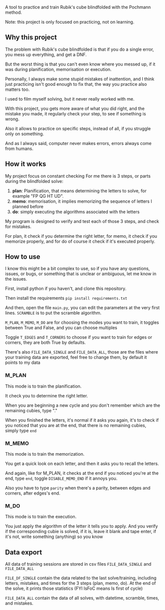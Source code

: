 A tool to practice and train Rubik's cube blindfolded with the Pochmann method.

Note: this project is only focused on practicing, not on learning.

## Why this project
The problem with Rubik's cube blindfolded is that if you do a single error, you mess up everything, and get a DNF.

But the worst thing is that you can't even know where you messed up, if it was during planification, memorisation or execution.

Personally, I always make some stupid mistakes of inattention, and I think just practicing isn't good enough to fix that, the way you practice also matters too.

I used to film myself solving, but it never really worked with me.

With this project, you gets more aware of what you did right, and the mistake you made, it regularly check your step, to see if something is wrong.

Also it allows to practice on specific steps, instead of all, if you struggle only on something.

And as I always said, computer never makes errors, errors always come from humans.

## How it works

My project focus on constant checking
For me there is 3 steps, or parts during the blindfolded solve:
1. **plan**: Planification, that means determining the letters to solve, for example "FP QG HT UD".
2. **memo**: memorisation, it implies memorizing the sequence of letters I planned before
3. **do**: simply executing the algorithms associated with the letters

My program is designed to verify and test each of those 3 steps, and check for mistakes.

For plan, it check if you determine the right letter, for memo, it check if you memorize properly, and for do of course it check if it's executed properly.

## How to use
I know this might be a bit complex to use, so if you have any questions, issues, or bugs, or something that is unclear or ambiguous, let me know in the issues.

First, install python if you haven't, and clone this repository.

Then install the requirements `pip install requirements.txt`

And then, open the file `main.py`, you can edit the parameters at the very first lines.
`SCRAMBLE` is to put the scramble algorithm.

`M_PLAN`, `M_MEMO`, `M_DO` are for choosing the modes you want to train, it toggles between True and False, and you can choose multiples

Toggle `T_EDGES` and `T_CORNERS` to choose if you want to train for edges or corners, they are both True by defaults.

There's also `FILE_DATA_SINGLE` and `FILE_DATA_ALL`, those are the files where your training data are exported, feel free to change them, by default it points to my data

### M_PLAN
This mode is to train the planification.

It check you to determine the right letter.

When you are beginning a new cycle and you don't remember which are the remaining cubies, type "."

When you finished the letters, it's normal if it asks you again, it's to check if you noticed that you are at the end, that there is no remaining cubies, simply type `end`

### M_MEMO
This mode is to train the memorization.

You get a quick look on each letter, and then it asks you to recall the letters.

And again, like for M_PLAN, it checks at the end if you noticed you're at the end, type `end`, toggle `DISABLE_MEMO_END` if it annoys you.

Also you have to type `parity` when there's a parity, between edges and corners, after edges's end.

### M_DO
This mode is to train the execution.

You just apply the algorithm of the letter it tells you to apply. And you verify if the corresponding cubie is solved, if it is, leave it blank and tape enter, if it's not, write something (anything) so you know

## Data export

All data of training sessions are stored in csv files `FILE_DATA_SINGLE` and `FILE_DATA_ALL`

`FILE_DF_SINGLE` contain the data related to the last solve/training, including letters, mistakes, and times for the 3 steps (plan, memo, do). At the end of the solve, it prints those statistics (FYI IsFoC means Is first of cycle)

`FILE_DATA_ALL` contain the data of all solves, with datetime, scramble, times, and mistakes.